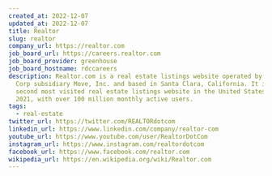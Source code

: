 ```yaml
---
created_at: 2022-12-07
updated_at: 2022-12-07
title: Realtor
slug: realtor
company_url: https://realtor.com
job_board_url: https://careers.realtor.com
job_board_provider: greenhouse
job_board_hostname: rdccareers
description: Realtor.com is a real estate listings website operated by the News
  Corp subsidiary Move, Inc. and based in Santa Clara, California. It is the
  second most visited real estate listings website in the United States as of
  2021, with over 100 million monthly active users.
tags:
  - real-estate
twitter_url: https://twitter.com/REALTORdotcom
linkedin_url: https://www.linkedin.com/company/realtor-com
youtube_url: https://www.youtube.com/user/RealtorDotCom
instagram_url: https://www.instagram.com/realtordotcom
facebook_url: https://www.facebook.com/realtor.com
wikipedia_url: https://en.wikipedia.org/wiki/Realtor.com
---
```

